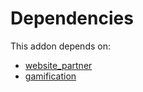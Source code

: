 # Dependencies

This addon depends on:

- [website_partner](https://github.com/bringout/oca-ocb-website/tree/03e03d5574c9d9e357b09fadc1b8eea46aeb8fc8/odoo-bringout-oca-ocb-website_partner)
- [gamification](https://github.com/bringout/oca-ocb-vertical-industry/tree/5cedbd8bd34060e6f7896c5fadca47ee18e309d3/odoo-bringout-oca-ocb-gamification)
